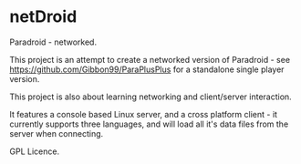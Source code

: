 # netDroid
Paradroid - networked.

This project is an attempt to create a networked version of Paradroid - see https://github.com/Gibbon99/ParaPlusPlus for a standalone single player version.

This project is also about learning networking and client/server interaction.

It features a console based Linux server, and a cross platform client - it currently supports three languages, and will load all it's data files from the server when connecting.

GPL Licence.
